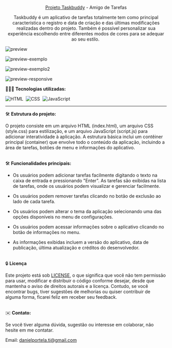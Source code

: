 <div align="center">

<a href="https://apptaskbuddy.netlify.app/">Projeto Taskbuddy</a> - Amigo de Tarefas

<p>Taskbuddy é um aplicativo de tarefas totalmente tem como principal característica o registro e data de criação e das últimas modificações realizadas dentro do projeto. Também é possível personalizar sua experiência escolhendo entre diferentes modos de cores para se adequar ao seu estilo. 
</div>

![preview](https://github.com/daniel-portela/taskbuddy/assets/110783805/171a9439-6496-45d9-93d0-1e50d04ec871)

![preview-exemplo](https://github.com/daniel-portela/taskbuddy/assets/110783805/24e02abd-73e3-4109-b341-209817d5f9f5)

![preview-exemplo2](https://github.com/daniel-portela/taskbuddy/assets/110783805/138c0911-b2a7-4c57-b9c5-2ea5fbd9bb2f)

![preview-responsive](https://github.com/daniel-portela/taskbuddy/assets/110783805/97d77dc2-f708-47e1-89ef-3d6662e2d937)

👨🏼‍💻 <b>Tecnologias utilizadas:</b>

![HTML](https://img.shields.io/badge/-HTML-0D1117?style=for-the-badge&logo=html5&labelColor=0D1117)&nbsp;
![CSS](https://img.shields.io/badge/-CSS-0D1117?style=for-the-badge&logo=CSS3&logoColor=blue&labelColor=0D1117)&nbsp;
![JavaScript](https://img.shields.io/badge/-javascript-0D1117?style=for-the-badge&logo=javascript&logoColor=yellow&labelColor=0D1117)&nbsp;<hr>

🛠️ <b>Estrutura do projeto:</b>

O projeto consiste em um arquivo HTML (index.html), um arquivo CSS (style.css) para estilização, e um arquivo JavaScript (script.js) para adicionar interatividade à aplicação. A estrutura básica inclui um contêiner principal (container) que envolve todo o conteúdo da aplicação, incluindo a área de tarefas, botões de menu e informações do aplicativo.<br><br>

🛠️ <b>Funcionalidades principais:</b>

- Os usuários podem adicionar tarefas facilmente digitando o texto na caixa de entrada e pressionando "Enter".
As tarefas são exibidas na lista de tarefas, onde os usuários podem visualizar e gerenciar facilmente.

- Os usuários podem remover tarefas clicando no botão de exclusão ao lado de cada tarefa.

- Os usuários podem alterar o tema da aplicação selecionando uma das opções disponíveis no menu de configurações.

- Os usuários podem acessar informações sobre o aplicativo clicando no botão de informações no menu.

- As informações exibidas incluem a versão do aplicativo, data de publicação, última atualização e créditos do desenvolvedor.<br><br>


🔒 <b>Licença</b>

Este projeto está sob [LICENSE](LICENSE), o que significa que você não tem permissão para usar, modificar e distribuir o código conforme desejar, desde que mantenha o aviso de direitos autorais e a licença. Contudo, se você encontrar bugs, tiver sugestões de melhorias ou quiser contribuir de alguma forma, ficarei feliz em receber seu feedback.<br><br>

✉️ <b>Contato:</b>

Se você tiver alguma dúvida, sugestão ou interesse em colaborar, não hesite em me contatar.

Email: <a href="mailto:danielportela.ti@gmail.com"> danielportela.ti@gmail.com</a>

